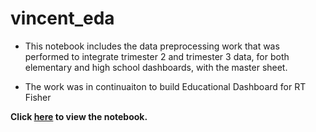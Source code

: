# vincent_eda

- This notebook includes the data preprocessing work that was performed to integrate trimester 2 and trimester 3 data, for both elementary and high school dashboards, with the master sheet.


- The work was in continuaiton to build Educational Dashboard for RT Fisher


**Click [here](https://nbviewer.org/github/hussam95/vincent_eda/blob/13a807d8e61b54f17f314b6d3f09bf11f3e06c0d/new_old_similarity_check.ipynb) to view the notebook.**
